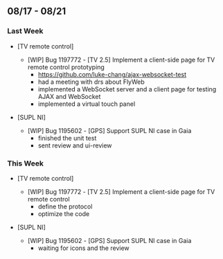 ## 08/17 - 08/21 ##

### Last Week ###

* [TV remote control]
    - [WIP] Bug 1197772 - [TV 2.5] Implement a client-side page for TV remote control prototyping
        - https://github.com/luke-chang/ajax-websocket-test
        - had a meeting with drs about FlyWeb
        - implemented a WebSocket server and a client page for testing AJAX and WebSocket
        - implemented a virtual touch panel

* [SUPL NI]
    - [WIP] Bug 1195602 - [GPS] Support SUPL NI case in Gaia
        - finished the unit test
        - sent review and ui-review

### This Week ###

* [TV remote control]
    - [WIP] Bug 1197772 - [TV 2.5] Implement a client-side page for TV remote control
        - define the protocol
        - optimize the code

* [SUPL NI]
    - [WIP] Bug 1195602 - [GPS] Support SUPL NI case in Gaia
        - waiting for icons and the review
